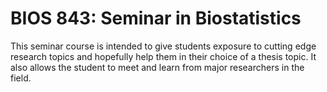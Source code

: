 # BIOS 843: Seminar in Biostatistics

This seminar course is intended to give students exposure to cutting edge research topics and hopefully help them in their choice of a thesis topic. It also allows the student to meet and learn from major researchers in the field.